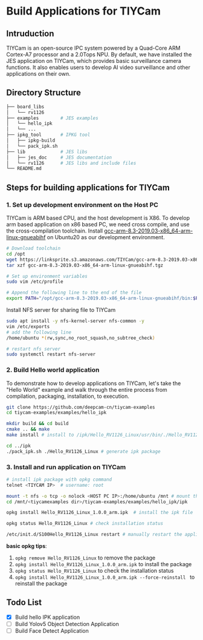 # Build Applications for TIYCam

## Intruduction
TIYCam is an open-source IPC system powered by a Quad-Core ARM Cortex-A7 processor and a 2.0Tops NPU. By default, we have installed the JES application on TIYCam, which provides basic surveillance camera functions. It also enables users to develop AI video surveillance and other applications on their own.

## Directory Structure
```bash 
├── board_libs     
│   └── rv1126
├── examples        # JES examples
│   └── hello_ipk
│   └── ...
├── ipkg_tool       # IPKG tool
│   ├── ipkg-build
│   └── pack_ipk.sh
├── lib             # JES libs
│   ├── jes_doc     # JES documentation
│   └── rv1126      # JES libs and include files
└── README.md
```

## Steps for building applications for TIYCam

### 1. Set up development environment on the Host PC
TIYCam is ARM based CPU, and the host development is X86. To develop arm based application on x86 based PC, we need cross compile, and use the cross-compilation toolchain. 
Install [gcc-arm-8.3-2019.03-x86_64-arm-linux-gnueabihf](https://linksprite.s3.amazonaws.com/TIYCam/gcc-arm-8.3-2019.03-x86_64-arm-linux-gnueabihf.tgz) on Ubuntu20 as our development environment.

```bash
# Download toolchain
cd /opt
wget https://linksprite.s3.amazonaws.com/TIYCam/gcc-arm-8.3-2019.03-x86_64-arm-linux-gnueabihf.tgz
tar xzf gcc-arm-8.3-2019.03-x86_64-arm-linux-gnueabihf.tgz 
```

```bash
# Set up environment variables
sudo vim /etc/profile 
```
```bash
# Append the following line to the end of the file
export PATH="/opt/gcc-arm-8.3-2019.03-x86_64-arm-linux-gnueabihf/bin:$PATH"
```

Install NFS server for sharing file to TIYCam
```bash
sudo apt install -y nfs-kernel-server nfs-common -y
vim /etc/exports
# add the following line
/home/ubuntu *(rw,sync,no_root_squash,no_subtree_check)
```
```bash 
# restart nfs server
sudo systemctl restart nfs-server
```

### 2. Build Hello world application
To demonstrate how to develop applications on TIYCam, let's take the "Hello World" example and walk through the entire process from compilation, packaging, installation, to execution.
```bash
git clone https://github.com/deepcam-cn/tiycam-examples
cd tiycam-examples/examples/hello_ipk

mkdir build && cd build
cmake .. && make 
make install # install to /ipk/Hello_RV1126_Linux/usr/bin/./Hello_RV1126_Linux
```

```bash
cd ../ipk
./pack_ipk.sh ./Hello_RV1126_Linux # generate ipk package
```

### 3. Install and run application on TIYCam
```bash
# install ipk package with opkg command 
telnet <TIYCAM IP>  # username: root

mount -t nfs -o tcp -o nolock <HOST PC IP>:/home/ubuntu /mnt # mount the shared folder to TIYCam
cd /mnt/<tiycamexamples dir>/tiycam-examples/examples/hello_ipk/ipk

opkg install Hello_RV1126_Linux_1.0.0_arm.ipk  # install the ipk file

opkg status Hello_RV1126_Linux # check installation status

/etc/init.d/S100Hello_RV1126_Linux restart # manually restart the application
```

**basic opkg tips**:
1. `opkg remove Hello_RV1126_Linux` to remove the package
2. `opkg install Hello_RV1126_Linux_1.0.0_arm.ipk` to install the package
3. `opkg status Hello_RV1126_Linux` to check the installation status
4. `opkg install Hello_RV1126_Linux_1.0.0_arm.ipk --force-reinstall ` to reinstall the package 

## Todo List
- [x] Build hello IPK application
- [ ] Build Yolov5 Object Detection Application
- [ ] Build Face Detect Application